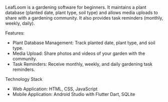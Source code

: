 LeafLoom is a gardening software for beginners. It maintains a plant database (planted date, plant type, soil type) and allows media uploads to share with a gardening community. It also provides task reminders (monthly, weekly, daily).

Features:
- Plant Database Management: Track planted date, plant type, and soil type.
- Media Upload: Share photos and videos of your garden with the community.
- Task Reminders: Receive monthly, weekly, and daily gardening task reminders.

Technology Stack
- Web Application: HTML, CSS, JavaScript
- Mobile Application: Android Studio with Flutter Dart, SQLite
